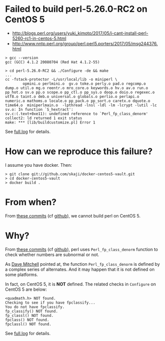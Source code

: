 # Failed to build perl-5.26.0-RC2 on CentOS 5

* http://blogs.perl.org/users/yuki_kimoto/2017/05/i-cant-install-perl-5260-rc1-in-centos-5.html
* http://www.nntp.perl.org/group/perl.perl5.porters/2017/05/msg244376.html

```
> gcc --version
gcc (GCC) 4.1.2 20080704 (Red Hat 4.1.2-55)

> cd perl-5.26.0-RC2 && ./Configure -de && make
...
cc -fstack-protector -L/usr/local/lib -o miniperl \
	    opmini.o perlmini.o  gv.o toke.o perly.o pad.o regcomp.o dump.o util.o mg.o reentr.o mro_core.o keywords.o hv.o av.o run.o pp_hot.o sv.o pp.o scope.o pp_ctl.o pp_sys.o doop.o doio.o regexec.o utf8.o taint.o deb.o universal.o globals.o perlio.o perlapi.o numeric.o mathoms.o locale.o pp_pack.o pp_sort.o caretx.o dquote.o time64.o  miniperlmain.o  -lpthread -lnsl -ldl -lm -lcrypt -lutil -lc
sv.o: In function `S_hextract':
sv.c:(.text+0xe11): undefined reference to `Perl_fp_class_denorm'
collect2: ld returned 1 exit status
make: *** [lib/buildcustomize.pl] Error 1
```

See [full.log](full.log) for details.

# How can we reproduce this failure?

I assume you have docker. Then:

```
> git clone git://github.com/skaji/docker-centos5-vault.git
> cd docker-centos5-vault
> docker build .
```

# From when?

From [these commits](https://perl5.git.perl.org/perl.git/commitdiff/624c42e..1bee6ae) (cf [github](https://github.com/Perl/perl5/compare/624c42e...1bee6ae)),
we cannot build perl on CentOS 5.

# Why?

From [these commits](https://perl5.git.perl.org/perl.git/commitdiff/624c42e..1bee6ae) (cf [github](https://github.com/Perl/perl5/compare/624c42e...1bee6ae)),
perl uses `Perl_fp_class_denorm` function to check whether numbers are subnormal or not.

As [Dave Mitchell](http://www.nntp.perl.org/group/perl.perl5.porters/2017/05/msg244382.html)
pointed at,
the function `Perl_fp_class_denorm` is defined by a complex series of alternates.
And it may happen that it is not defined on some platforms.

In fact, on CentOS 5, it is **NOT** defined. The related checks in `Configure` on CentOS 5 are below:

```
<quadmath.h> NOT found.
Checking to see if you have fpclassify...
You do not have fpclassify.
fp_classify() NOT found.
fp_classl() NOT found.
fpclass() NOT found.
fpclassl() NOT found.
```

See [full.log](full.log) for details.
